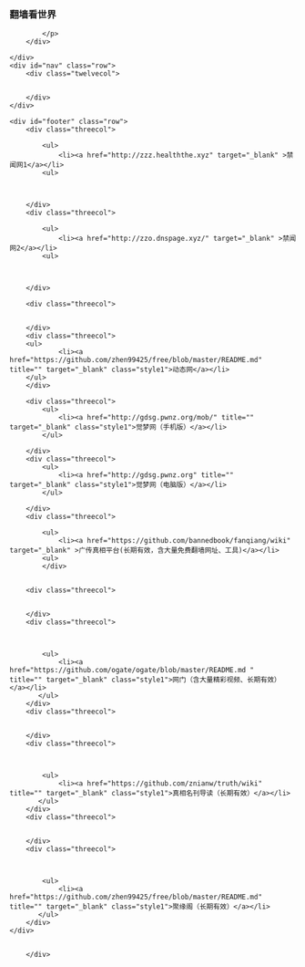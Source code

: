 <head>
<meta name="viewport" content="width=device-width, initial-scale=1.0"/>
</head>
<body>
<div class="container">
	<div id="header" class="row">
		<div class="sevencol">
		 <h3>翻墙看世界</h3>
		</div>
		<div class="fivecol last">
			<p>
				
			</p>
		</div>
		
	</div>
	<div id="nav" class="row">
		<div class="twelvecol">
				
		
		</div>
	</div>
	
	<div id="footer" class="row">
		<div class="threecol">
			
			<ul>
				<li><a href="http://zzz.healththe.xyz" target="_blank" >禁闻网1</a></li>
			<ul>
				
			
			
		</div>
		<div class="threecol">
			
			<ul>
				<li><a href="http://zzo.dnspage.xyz/" target="_blank" >禁闻网2</a></li>
			<ul>
				

			
		</div>
		
		<div class="threecol">
			
			
		</div>
		<div class="threecol">
		<ul>
				<li><a href="https://github.com/zhen99425/free/blob/master/README.md" title="" target="_blank" class="style1">动态网</a></li>
		</ul>
		</div>
		
		<div class="threecol">
			<ul>	
				<li><a href="http://gdsg.pwnz.org/mob/" title="" target="_blank" class="style1">觉梦网（手机版）</a></li>
			</ul>
			
		</div>
		<div class="threecol">
			<ul>	
				<li><a href="http://gdsg.pwnz.org" title="" target="_blank" class="style1">觉梦网（电脑版）</a></li>
			</ul>
			
		</div>
		<div class="threecol">
			
			<ul>
				<li><a href="https://github.com/bannedbook/fanqiang/wiki" target="_blank" >广传真相平台(长期有效，含大量免费翻墙网址、工具)</a></li>
			<ul>
			</div>
		
	
		<div class="threecol">
			
			
		</div>
		<div class="threecol">
			
				
				
			<ul>
				<li><a href="https://github.com/ogate/ogate/blob/master/README.md "   title="" target="_blank" class="style1">网门（含大量精彩视频、长期有效）</a></li>
	       </ul>
		</div>
		<div class="threecol">
			
			
		</div>
		<div class="threecol">
			
				
				
			<ul>
				<li><a href="https://github.com/znianw/truth/wiki"   title="" target="_blank" class="style1">真相名刊导读（长期有效）</a></li>
	       </ul>
		</div>
		<div class="threecol">
			
			
		</div>
		<div class="threecol">
			
				
				
			<ul>
				<li><a href="https://github.com/zhen99425/free/blob/master/README.md"   title="" target="_blank" class="style1">聚缘阁（长期有效）</a></li>
	       </ul>
		</div>
	</div>

		
		</div>
	
</div>

</body>
</html>
